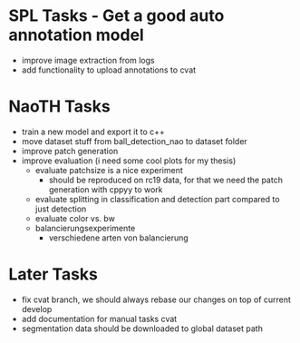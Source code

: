 # SPL Tasks - Get a good auto annotation model
- improve image extraction from logs
- add functionality to upload annotations to cvat

# NaoTH Tasks
- train a new model and export it to c++
- move dataset stuff from ball_detection_nao to dataset folder
- improve patch generation
- improve evaluation (i need some cool plots for my thesis)
  - evaluate patchsize is a nice experiment
    - should be reproduced on rc19 data, for that we need the patch generation with cppyy to work
  - evaluate splitting in classification and detection part compared to just detection
  - evaluate color vs. bw
  - balancierungsexperimente
    - verschiedene arten von balancierung

# Later Tasks
- fix cvat branch, we should always rebase our changes on top of current develop
- add documentation for manual tasks cvat
- segmentation data should be downloaded to global dataset path
